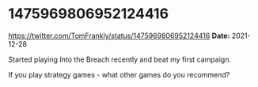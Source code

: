 # 1475969806952124416
https://twitter.com/TomFrankly/status/1475969806952124416
**Date:** 2021-12-28

Started playing Into the Breach recently and beat my first campaign.

If you play strategy games - what other games do you recommend?
